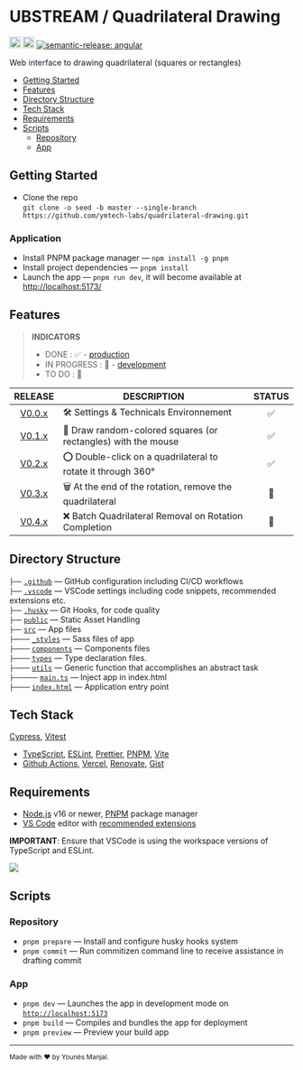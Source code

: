 # UBSTREAM / Quadrilateral Drawing

<a href="http://www.typescriptlang.org/"><img src="https://img.shields.io/badge/%3C%2F%3E-TypeScript-%230074c1.svg?style=flat-square" height="20"></a>
<a href="https://twitter.com/younesmjl"><img src="https://img.shields.io/twitter/follow/younesmjl.svg?style=social&label=Follow&maxAge=3600" height="20"></a>
[![semantic-release: angular](https://img.shields.io/badge/semantic--release-angular-e10079?logo=semantic-release)](https://github.com/semantic-release/semantic-release)

Web interface to drawing quadrilateral (squares or rectangles)

-   [Getting Started](#getting-started)
-   [Features](#features)
-   [Directory Structure](#directory-sructure)
-   [Tech Stack](#tech-stack)
-   [Requirements](#requirements)
-   [Scripts](#scripts)
    -   [Repository](#repository)
    -   [App](#app)

## Getting Started <a name="getting-started"></a>

-   Clone the repo<br />
    `git clone -o seed -b master --single-branch https://github.com/ymtech-labs/quadrilateral-drawing.git`

### Application

-   Install PNPM package manager — `npm install -g pnpm`
-   Install project dependencies — `pnpm install`
-   Launch the app — `pnpm run dev`, it will become available at [http://localhost:5173/](http://localhost:5173/)

## Features <a name="features"></a>

> **INDICATORS**
>
> -   DONE : ✅ - [production](https://github.com/ymtech-labs/quadrilateral-drawing/deployments/Production)
> -   IN PROGRESS : 🔁 - [development](https://github.com/ymtech-labs/quadrilateral-drawing/deployments/Preview)
> -   TO DO : 🚧

|                                       RELEASE                                       | DESCRIPTION                                                   | STATUS |
| :---------------------------------------------------------------------------------: | ------------------------------------------------------------- | :----: |
| [V0.0.x](https://github.com/ymtech-labs/quadrilateral-drawing/releases/tag/v.0.0.0) | 🛠️ Settings & Technicals Environnement                        |   ✅   |
| [V0.1.x](https://github.com/ymtech-labs/quadrilateral-drawing/releases/tag/v.0.1.0) | 🔲 Draw random-colored squares (or rectangles) with the mouse |   ✅   |
| [V0.2.x](https://github.com/ymtech-labs/quadrilateral-drawing/releases/tag/v.0.2.0) | ⭕ Double-click on a quadrilateral to rotate it through 360°  |   ✅   |
|                                     [V0.3.x]()                                      | 🗑️ At the end of the rotation, remove the quadrilateral       |   🔁   |
|                                     [V0.4.x]()                                      | ❌ Batch Quadrilateral Removal on Rotation Completion         |   🚧   |

## Directory Structure <a name="directory-sructure"></a>

`├──` [`.github`](.github) — GitHub configuration including CI/CD workflows<br>
`├──` [`.vscode`](.vscode) — VSCode settings including code snippets, recommended extensions etc.<br>
`├──` [`.husky`](.husky) — Git Hooks, for code quality<br>
`├──` [`public`](./public) — Static Asset Handling <br>
`├──` [`src`](./src) — App files <br>
`├────` [`_styles`](./src/_styles) — Sass files of app <br>
`├────` [`components`](./src/components) — Components files <br>
`├────` [`types`](./src/types) — Type declaration files.<br>
`├────` [`utils`](./src/utils) — Generic function that accomplishes an abstract task <br>
`├──────` [`main.ts`](./src/main.ts) — Inject app in index.html<br>
`├────` [`index.html`](./index.html) — Application entry point<br>

## Tech Stack <a name="tech-stack"></a>

[Cypress](https://github.com/cypress-io/cypress/), [Vitest](https://vitest.dev/)

-   [TypeScript](https://www.typescriptlang.org/),
    [ESLint](https://eslint.org/), [Prettier](https://prettier.io/),
    [PNPM](https://pnpm.io/fr),
    [Vite](https://vitejs.dev/)
-   [Github Actions](https://docs.github.com/en/actions), [Vercel](https://vercel.com), [Renovate](https://github.com/renovatebot/renovate), [Gist](https://gist.github.com/)

## Requirements <a name="requirements"></a>

-   [Node.js](https://nodejs.org/) v16 or newer, [PNPM](https://pnpm.io) package manager
-   [VS Code](https://code.visualstudio.com/) editor with [recommended extensions](.vscode/extensions.json)

**IMPORTANT**: Ensure that VSCode is using the workspace versions of TypeScript and ESLint.

![](https://files.tarkus.me/typescript-workspace.png)

## Scripts <a name="scripts"></a>

### Repository <a name="repository"></a>

-   `pnpm prepare` — Install and configure husky hooks system
-   `pnpm commit` — Run commitizen command line to receive assistance in drafting commit

### App <a name="app"></a>

-   `pnpm dev` — Launches the app in development mode on [`http://localhost:5173`](http://localhost:5173/)
-   `pnpm build` — Compiles and bundles the app for deployment
-   `pnpm preview` — Preview your build app

---

<sup>Made with ♥ by Younès Manjal.</sup>
